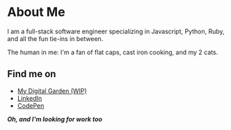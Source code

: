 # About Me

I am a full-stack software engineer specializing in Javascript, Python, Ruby, and all the fun tie-ins in between.

The human in me: I'm a fan of flat caps, cast iron cooking, and my 2 cats.

## Find me on

- [My Digital Garden (WIP)](https://www.roymosby.me/)
- [LinkedIn](https://www.linkedin.com/in/roy-mosby/)
- [CodePen](https://codepen.io/royemosby)

***Oh, and I'm looking for work too***
